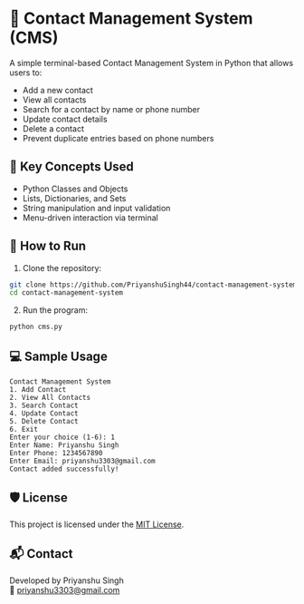 # 📇 Contact Management System (CMS)

A simple terminal-based Contact Management System in Python that allows users to:

- Add a new contact
- View all contacts
- Search for a contact by name or phone number
- Update contact details
- Delete a contact
- Prevent duplicate entries based on phone numbers

## 🧠 Key Concepts Used

- Python Classes and Objects
- Lists, Dictionaries, and Sets
- String manipulation and input validation
- Menu-driven interaction via terminal

## 🚀 How to Run

1. Clone the repository:

```bash
git clone https://github.com/PriyanshuSingh44/contact-management-system.git
cd contact-management-system
```

2. Run the program:

```bash
python cms.py
```

## 💻 Sample Usage

```
Contact Management System
1. Add Contact
2. View All Contacts
3. Search Contact
4. Update Contact
5. Delete Contact
6. Exit
Enter your choice (1-6): 1
Enter Name: Priyanshu Singh
Enter Phone: 1234567890
Enter Email: priyanshu3303@gmail.com
Contact added successfully!
```

## 🛡 License

This project is licensed under the [MIT License](LICENSE).

## 📬 Contact

Developed by Priyanshu Singh  
📧 priyanshu3303@gmail.com
